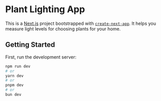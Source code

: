 # Plant Lighting App

This is a [Next.js](https://nextjs.org) project bootstrapped with [`create-next-app`](https://nextjs.org/docs/app/api-reference/cli/create-next-app). It helps you measure light levels for choosing plants for your home.

## Getting Started

First, run the development server:

```bash
npm run dev
# or
yarn dev
# or
pnpm dev
# or
bun dev